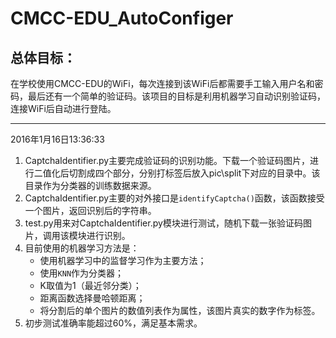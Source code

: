 # CMCC-EDU_AutoConfiger

## 总体目标：

在学校使用CMCC-EDU的WiFi，每次连接到该WiFi后都需要手工输入用户名和密码，最后还有一个简单的验证码。该项目的目标是利用机器学习自动识别验证码，连接WiFi后自动进行登陆。

---
2016年1月16日13:36:33

1. CaptchaIdentifier.py主要完成验证码的识别功能。下载一个验证码图片，进行二值化后切割成四个部分，分别打标签后放入pic\split下对应的目录中。该目录作为分类器的训练数据来源。
2. CaptchaIdentifier.py主要的对外接口是`identifyCaptcha()`函数，该函数接受一个图片，返回识别后的字符串。
3. test.py用来对CaptchaIdentifier.py模块进行测试，随机下载一张验证码图片，调用该模块进行识别。
4. 目前使用的机器学习方法是：
	- 使用机器学习中的监督学习作为主要方法；
	- 使用`KNN`作为分类器；
	- K取值为1（最近邻分类）；
	- 距离函数选择曼哈顿距离；
	- 将分割后的单个图片的数值列表作为属性，该图片真实的数字作为标签。
5. 初步测试准确率能超过60%，满足基本需求。